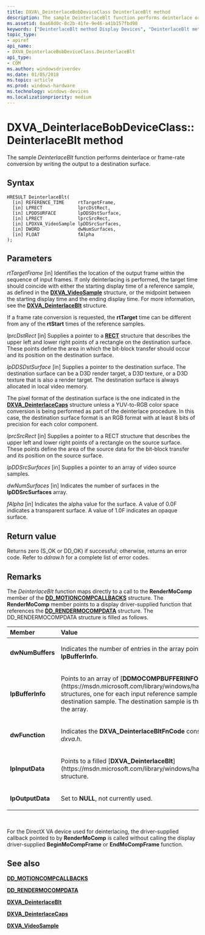 ```yaml
---
title: DXVA\_DeinterlaceBobDeviceClass DeinterlaceBlt method
description: The sample DeinterlaceBlt function performs deinterlace or frame-rate conversion by writing the output to a destination surface.
ms.assetid: 0aa68d0c-8c2b-41fe-9e46-a41b157fbd98
keywords: ["DeinterlaceBlt method Display Devices", "DeinterlaceBlt method Display Devices , DXVA_DeinterlaceBobDeviceClass interface", "DXVA_DeinterlaceBobDeviceClass interface Display Devices , DeinterlaceBlt method"]
topic_type:
- apiref
api_name:
- DXVA_DeinterlaceBobDeviceClass.DeinterlaceBlt
api_type:
- COM
ms.author: windowsdriverdev
ms.date: 01/05/2018
ms.topic: article
ms.prod: windows-hardware
ms.technology: windows-devices
ms.localizationpriority: medium
---
```


# DXVA\_DeinterlaceBobDeviceClass::DeinterlaceBlt method


The sample *DeinterlaceBlt* function performs deinterlace or frame-rate conversion by writing the output to a destination surface.

Syntax
------

```ManagedCPlusPlus
HRESULT DeinterlaceBlt(
  [in] REFERENCE_TIME     rtTargetFrame,
  [in] LPRECT             lprcDstRect,
  [in] LPDDSURFACE        lpDDSDstSurface,
  [in] LPRECT             lprcSrcRect,
  [in] LPDXVA_VideoSample lpDDSrcSurfaces,
  [in] DWORD              dwNumSurfaces,
  [in] FLOAT              fAlpha
);
```

Parameters
----------

*rtTargetFrame* \[in\]
Identifies the location of the output frame within the sequence of input frames. If only deinterlacing is performed, the target time should coincide with either the starting display time of a reference sample, as defined in the [**DXVA\_VideoSample**](https://msdn.microsoft.com/library/windows/hardware/ff564085) structure, or the midpoint between the starting display time and the ending display time. For more information, see the [**DXVA\_DeinterlaceBlt**](https://msdn.microsoft.com/library/windows/hardware/ff563912) structure.

If a frame rate conversion is requested, the **rtTarget** time can be different from any of the **rtStart** times of the reference samples.

*lprcDstRect* \[in\]
Supplies a pointer to a [**RECT**](https://msdn.microsoft.com/library/windows/hardware/ff569234) structure that describes the upper left and lower right points of a rectangle on the destination surface. These points define the area in which the bit-block transfer should occur and its position on the destination surface.

*lpDDSDstSurface* \[in\]
Supplies a pointer to the destination surface. The destination surface can be a D3D render target, a D3D texture, or a D3D texture that is also a render target. The destination surface is always allocated in local video memory.

The pixel format of the destination surface is the one indicated in the [**DXVA\_DeinterlaceCaps**](https://msdn.microsoft.com/library/windows/hardware/ff563939) structure unless a YUV-to-RGB color space conversion is being performed as part of the deinterlace procedure. In this case, the destination surface format is an RGB format with at least 8 bits of precision for each color component.

*lprcSrcRect* \[in\]
Supplies a pointer to a RECT structure that describes the upper left and lower right points of a rectangle on the source surface. These points define the area of the source data for the bit-block transfer and its position on the source surface.

*lpDDSrcSurfaces* \[in\]
Supplies a pointer to an array of video source samples.

*dwNumSurfaces* \[in\]
Indicates the number of surfaces in the **lpDDSrcSurfaces** array.

*fAlpha* \[in\]
Indicates the alpha value for the surface. A value of 0.0F indicates a transparent surface. A value of 1.0F indicates an opaque surface.

Return value
------------

Returns zero (S\_OK or DD\_OK) if successful; otherwise, returns an error code. Refer to *ddraw.h* for a complete list of error codes.

Remarks
-------

The *DeinterlaceBlt* function maps directly to a call to the **RenderMoComp** member of the [**DD\_MOTIONCOMPCALLBACKS**](https://msdn.microsoft.com/library/windows/hardware/ff551660) structure. The **RenderMoComp** member points to a display driver-supplied function that references the [**DD\_RENDERMOCOMPDATA**](https://msdn.microsoft.com/library/windows/hardware/ff551693) structure. The DD\_RENDERMOCOMPDATA structure is filled as follows.

<table>
<colgroup>
<col width="50%" />
<col width="50%" />
</colgroup>
<thead>
<tr class="header">
<th align="left">Member</th>
<th align="left">Value</th>
</tr>
</thead>
<tbody>
<tr class="odd">
<td align="left"><p><strong>dwNumBuffers</strong></p></td>
<td align="left"><p>Indicates the number of entries in the array pointed to by <strong>lpBufferInfo</strong>.</p></td>
</tr>
<tr class="even">
<td align="left"><p><strong>lpBufferInfo</strong></p></td>
<td align="left"><p>Points to an array of [<strong>DDMOCOMPBUFFERINFO</strong>](https://msdn.microsoft.com/library/windows/hardware/ff549652) structures, one for each input reference sample and one for the destination sample. The destination sample is the first element of the array.</p></td>
</tr>
<tr class="odd">
<td align="left"><p><strong>dwFunction</strong></p></td>
<td align="left"><p>Indicates the <strong>DXVA_DeinterlaceBltFnCode</strong> constant defined in <em>dxva.h</em>.</p></td>
</tr>
<tr class="even">
<td align="left"><p><strong>lpInputData</strong></p></td>
<td align="left"><p>Points to a filled [<strong>DXVA_DeinterlaceBlt</strong>](https://msdn.microsoft.com/library/windows/hardware/ff563912) structure.</p></td>
</tr>
<tr class="odd">
<td align="left"><p><strong>lpOutputData</strong></p></td>
<td align="left"><p>Set to <strong>NULL</strong>, not currently used.</p></td>
</tr>
</tbody>
</table>

 

For the DirectX VA device used for deinterlacing, the driver-supplied callback pointed to by **RenderMoComp** is called without calling the display driver-supplied **BeginMoCompFrame** or **EndMoCompFrame** function.

## <span id="see_also"></span>See also


[**DD\_MOTIONCOMPCALLBACKS**](https://msdn.microsoft.com/library/windows/hardware/ff551660)

[**DD\_RENDERMOCOMPDATA**](https://msdn.microsoft.com/library/windows/hardware/ff551693)

[**DXVA\_DeinterlaceBlt**](https://msdn.microsoft.com/library/windows/hardware/ff563912)

[**DXVA\_DeinterlaceCaps**](https://msdn.microsoft.com/library/windows/hardware/ff563939)

[**DXVA\_VideoSample**](https://msdn.microsoft.com/library/windows/hardware/ff564085)

 

 






